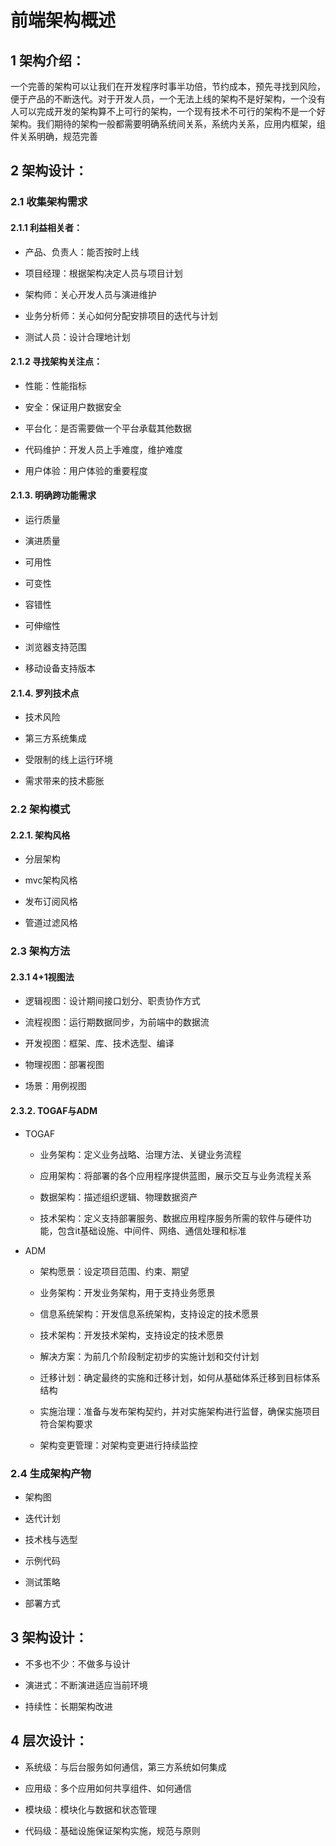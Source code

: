# 前端架构概述

## 1 架构介绍：

一个完善的架构可以让我们在开发程序时事半功倍，节约成本，预先寻找到风险，便于产品的不断迭代。对于开发人员，一个无法上线的架构不是好架构，一个没有人可以完成开发的架构算不上可行的架构，一个现有技术不可行的架构不是一个好架构。我们期待的架构一般都需要明确系统间关系，系统内关系，应用内框架，组件关系明确，规范完善

## 2 架构设计：

### 2.1 收集架构需求

#### 2.1.1 利益相关者：

- 产品、负责人：能否按时上线

- 项目经理：根据架构决定人员与项目计划

- 架构师：关心开发人员与演进维护

- 业务分析师：关心如何分配安排项目的迭代与计划

- 测试人员：设计合理地计划

#### 2.1.2 寻找架构关注点：

- 性能：性能指标

- 安全：保证用户数据安全

- 平台化：是否需要做一个平台承载其他数据

- 代码维护：开发人员上手难度，维护难度

- 用户体验：用户体验的重要程度

#### 2.1.3. 明确跨功能需求

- 运行质量

- 演进质量

- 可用性

- 可变性

- 容错性

- 可伸缩性

- 浏览器支持范围

- 移动设备支持版本

#### 2.1.4. 罗列技术点

- 技术风险

- 第三方系统集成

- 受限制的线上运行环境

- 需求带来的技术膨胀

### 2.2 架构模式

#### 2.2.1. 架构风格

- 分层架构

- mvc架构风格

- 发布订阅风格

- 管道过滤风格

### 2.3 架构方法

#### 2.3.1 4+1视图法

- 逻辑视图：设计期间接口划分、职责协作方式

- 流程视图：运行期数据同步，为前端中的数据流

- 开发视图：框架、库、技术选型、编译

- 物理视图：部署视图

- 场景：用例视图

#### 2.3.2. TOGAF与ADM

- TOGAF
  
    - 业务架构：定义业务战略、治理方法、关键业务流程
    
    - 应用架构：将部署的各个应用程序提供蓝图，展示交互与业务流程关系
    
    - 数据架构：描述组织逻辑、物理数据资产
    
    - 技术架构：定义支持部署服务、数据应用程序服务所需的软件与硬件功能，包含it基础设施、中间件、网络、通信处理和标准

- ADM
  
    - 架构愿景：设定项目范围、约束、期望
    
    - 业务架构：开发业务架构，用于支持业务愿景
    
    - 信息系统架构：开发信息系统架构，支持设定的技术愿景
    
    - 技术架构：开发技术架构，支持设定的技术愿景
    
    - 解决方案：为前几个阶段制定初步的实施计划和交付计划
    
    - 迁移计划：确定最终的实施和迁移计划，如何从基础体系迁移到目标体系结构
    
    - 实施治理：准备与发布架构契约，并对实施架构进行监督，确保实施项目符合架构要求
    
    - 架构变更管理：对架构变更进行持续监控

### 2.4 生成架构产物

- 架构图

- 迭代计划

- 技术栈与选型

- 示例代码

- 测试策略

- 部署方式

## 3 架构设计：

- 不多也不少：不做多与设计

- 演进式：不断演进适应当前环境

- 持续性：长期架构改进

## 4 层次设计：

- 系统级：与后台服务如何通信，第三方系统如何集成

- 应用级：多个应用如何共享组件、如何通信

- 模块级：模块化与数据和状态管理

- 代码级：基础设施保证架构实施，规范与原则

